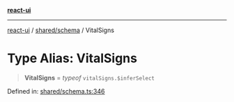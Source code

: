 [**react-ui**](../../../README.md)

***

[react-ui](../../../README.md) / [shared/schema](../README.md) / VitalSigns

# Type Alias: VitalSigns

> **VitalSigns** = *typeof* `vitalSigns.$inferSelect`

Defined in: [shared/schema.ts:346](https://github.com/UWA-CITS5206-DMR/react-ui/blob/7050e78c07ed514b5a3e8c4228a2104c7641f592/shared/schema.ts#L346)
